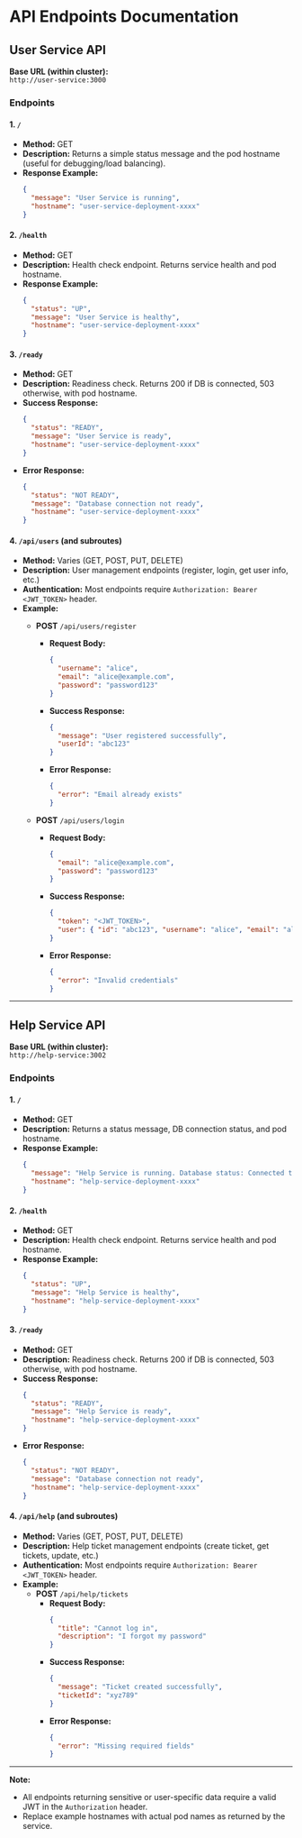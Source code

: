 # API Endpoints Documentation

## User Service API

**Base URL (within cluster):**  
`http://user-service:3000`

### Endpoints

#### 1. `/`
- **Method:** GET  
- **Description:** Returns a simple status message and the pod hostname (useful for debugging/load balancing).
- **Response Example:**
  ```json
  {
    "message": "User Service is running",
    "hostname": "user-service-deployment-xxxx"
  }
  ```

#### 2. `/health`
- **Method:** GET  
- **Description:** Health check endpoint. Returns service health and pod hostname.
- **Response Example:**
  ```json
  {
    "status": "UP",
    "message": "User Service is healthy",
    "hostname": "user-service-deployment-xxxx"
  }
  ```

#### 3. `/ready`
- **Method:** GET  
- **Description:** Readiness check. Returns 200 if DB is connected, 503 otherwise, with pod hostname.
- **Success Response:**
  ```json
  {
    "status": "READY",
    "message": "User Service is ready",
    "hostname": "user-service-deployment-xxxx"
  }
  ```
- **Error Response:**
  ```json
  {
    "status": "NOT READY",
    "message": "Database connection not ready",
    "hostname": "user-service-deployment-xxxx"
  }
  ```

#### 4. `/api/users` (and subroutes)
- **Method:** Varies (GET, POST, PUT, DELETE)
- **Description:** User management endpoints (register, login, get user info, etc.)
- **Authentication:** Most endpoints require `Authorization: Bearer <JWT_TOKEN>` header.
- **Example:**
  - **POST** `/api/users/register`
    - **Request Body:**
      ```json
      {
        "username": "alice",
        "email": "alice@example.com",
        "password": "password123"
      }
      ```
    - **Success Response:**
      ```json
      {
        "message": "User registered successfully",
        "userId": "abc123"
      }
      ```
    - **Error Response:**
      ```json
      {
        "error": "Email already exists"
      }
      ```

  - **POST** `/api/users/login`
    - **Request Body:**
      ```json
      {
        "email": "alice@example.com",
        "password": "password123"
      }
      ```
    - **Success Response:**
      ```json
      {
        "token": "<JWT_TOKEN>",
        "user": { "id": "abc123", "username": "alice", "email": "alice@example.com" }
      }
      ```
    - **Error Response:**
      ```json
      {
        "error": "Invalid credentials"
      }
      ```

---

## Help Service API

**Base URL (within cluster):**  
`http://help-service:3002`

### Endpoints

#### 1. `/`
- **Method:** GET  
- **Description:** Returns a status message, DB connection status, and pod hostname.
- **Response Example:**
  ```json
  {
    "message": "Help Service is running. Database status: Connected to MongoDB",
    "hostname": "help-service-deployment-xxxx"
  }
  ```

#### 2. `/health`
- **Method:** GET  
- **Description:** Health check endpoint. Returns service health and pod hostname.
- **Response Example:**
  ```json
  {
    "status": "UP",
    "message": "Help Service is healthy",
    "hostname": "help-service-deployment-xxxx"
  }
  ```

#### 3. `/ready`
- **Method:** GET  
- **Description:** Readiness check. Returns 200 if DB is connected, 503 otherwise, with pod hostname.
- **Success Response:**
  ```json
  {
    "status": "READY",
    "message": "Help Service is ready",
    "hostname": "help-service-deployment-xxxx"
  }
  ```
- **Error Response:**
  ```json
  {
    "status": "NOT READY",
    "message": "Database connection not ready",
    "hostname": "help-service-deployment-xxxx"
  }
  ```

#### 4. `/api/help` (and subroutes)
- **Method:** Varies (GET, POST, PUT, DELETE)
- **Description:** Help ticket management endpoints (create ticket, get tickets, update, etc.)
- **Authentication:** Most endpoints require `Authorization: Bearer <JWT_TOKEN>` header.
- **Example:**
  - **POST** `/api/help/tickets`
    - **Request Body:**
      ```json
      {
        "title": "Cannot log in",
        "description": "I forgot my password"
      }
      ```
    - **Success Response:**
      ```json
      {
        "message": "Ticket created successfully",
        "ticketId": "xyz789"
      }
      ```
    - **Error Response:**
      ```json
      {
        "error": "Missing required fields"
      }
      ```

---

**Note:**
- All endpoints returning sensitive or user-specific data require a valid JWT in the `Authorization` header.
- Replace example hostnames with actual pod names as returned by the service.
